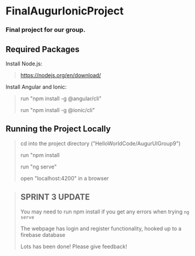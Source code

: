 # FinalAugurIonicProject
### Final project for our group.

## Required Packages

Install Node.js:
> https://nodejs.org/en/download/

Install Angular and Ionic:
> run "npm install -g @angular/cli"
> 
> run "npm install -g @ionic/cli"

## Running the Project Locally

> cd into the project directory ("HelloWorldCode/AugurUIGroup9")
> 
> run "npm install
>
> run "ng serve"
> 
> open "localhost:4200" in a browser

> ## SPRINT 3 UPDATE
> 
> You may need to run npm install if you get any errors when trying `ng serve`
> 
> The webpage has login and register functionality, hooked up to a firebase database
> 
> Lots has been done! Please give feedback!
>
